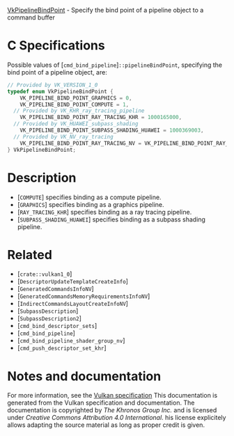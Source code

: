 [VkPipelineBindPoint](https://www.khronos.org/registry/vulkan/specs/1.3-extensions/man/html/VkPipelineBindPoint.html) - Specify the bind point of a pipeline object to a command buffer

# C Specifications
Possible values of [`cmd_bind_pipeline`]`::pipelineBindPoint`,
specifying the bind point of a pipeline object, are:
```c
// Provided by VK_VERSION_1_0
typedef enum VkPipelineBindPoint {
    VK_PIPELINE_BIND_POINT_GRAPHICS = 0,
    VK_PIPELINE_BIND_POINT_COMPUTE = 1,
  // Provided by VK_KHR_ray_tracing_pipeline
    VK_PIPELINE_BIND_POINT_RAY_TRACING_KHR = 1000165000,
  // Provided by VK_HUAWEI_subpass_shading
    VK_PIPELINE_BIND_POINT_SUBPASS_SHADING_HUAWEI = 1000369003,
  // Provided by VK_NV_ray_tracing
    VK_PIPELINE_BIND_POINT_RAY_TRACING_NV = VK_PIPELINE_BIND_POINT_RAY_TRACING_KHR,
} VkPipelineBindPoint;
```

# Description
- [`COMPUTE`] specifies binding as a compute pipeline.
- [`GRAPHICS`] specifies binding as a graphics pipeline.
- [`RAY_TRACING_KHR`] specifies binding as a ray tracing pipeline.
- [`SUBPASS_SHADING_HUAWEI`] specifies binding as a subpass shading pipeline.

# Related
- [`crate::vulkan1_0`]
- [`DescriptorUpdateTemplateCreateInfo`]
- [`GeneratedCommandsInfoNV`]
- [`GeneratedCommandsMemoryRequirementsInfoNV`]
- [`IndirectCommandsLayoutCreateInfoNV`]
- [`SubpassDescription`]
- [`SubpassDescription2`]
- [`cmd_bind_descriptor_sets`]
- [`cmd_bind_pipeline`]
- [`cmd_bind_pipeline_shader_group_nv`]
- [`cmd_push_descriptor_set_khr`]

# Notes and documentation
For more information, see the [Vulkan specification](https://www.khronos.org/registry/vulkan/specs/1.3-extensions/html/vkspec.html)
This documentation is generated from the Vulkan specification and documentation.
The documentation is copyrighted by *The Khronos Group Inc.* and is licensed under *Creative Commons Attribution 4.0 International*.
his license explicitely allows adapting the source material as long as proper credit is given.
        